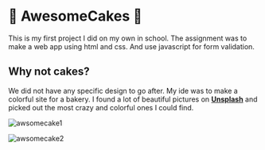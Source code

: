 # 🍰 AwesomeCakes 🧁
This is my first project I did on my own in school. The assignment was to make a web app using html and css. And use javascript for form validation. 

## Why not cakes?

We did not have any specific design to go after. My ide was to make a colorful site for a bakery. I found a lot of beautiful pictures on [**Unsplash**](https://unsplash.com/) and picked out the most crazy and colorful ones I could find.

![awsomecake1](https://user-images.githubusercontent.com/70133912/127842391-5b1e4c6e-ab51-408b-a69d-59d26e31c00e.PNG)

![awsomecake2](https://user-images.githubusercontent.com/70133912/127842289-28857656-d29a-44b0-b730-590a15ae902d.PNG)
